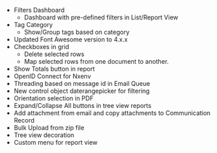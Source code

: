 - Filters Dashboard
  - Dashboard with pre-defined filters in List/Report View
- Tag Category
  - Show/Group tags based on category
- Updated Font Awesome version to 4.x.x
- Checkboxes in grid
  - Delete selected rows
  - Map selected rows from one document to another.
- Show Totals button in report
- OpenID Connect for Nxenv
- Threading based on message id in Email Queue
- New control object daterangepicker for filtering
- Orientation selection in PDF
- Expand/Collapse All buttons in tree view reports
- Add attachment from email and copy attachments to Communication Record
- Bulk Upload from zip file
- Tree view decoration
- Custom menu for report view
